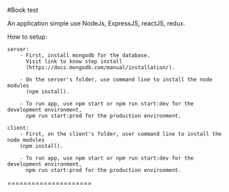#Book test

An application simple use NodeJs, ExpressJS, reactJS, redux.


How to setup: 

	
	server: 
		- First, install mongodb for the database. 
		  Visit link to know step install 
		  (https://docs.mongodb.com/manual/installation/). 

		- On the server's folder, use command line to install the node modules
		  (npm install).

		- To run app, use npm start or npm run start:dev for the development environment, 
		  npm run start:prod for the production environment.

	client:
		- First, on the client's folder, user command line to install the node modules
		(npm install).

		- To run app, use npm start or npm run start:dev for the development environment, 
		  npm run start:prod for the production environment.



=====================
